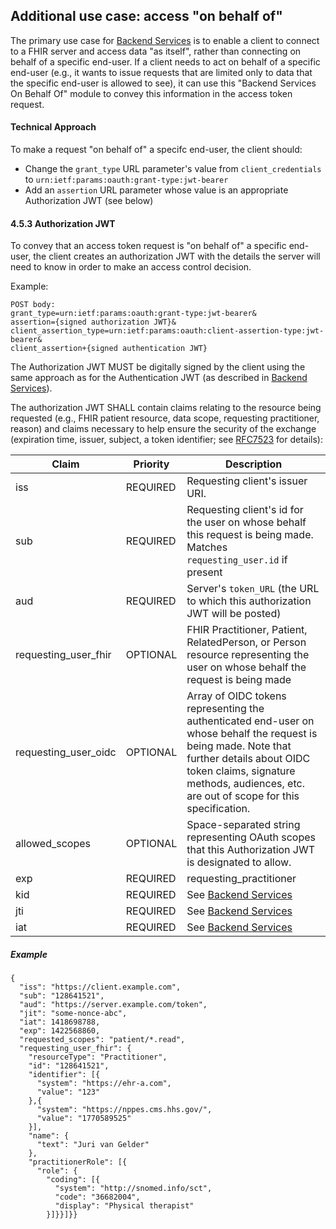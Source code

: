 ## Additional use case: access "on behalf of"

The primary use case for [Backend Services](./authorization.md) is to enable a client to connect to
a FHIR server and access data "as itself", rather than connecting on behalf of a specific end-user.
If a client needs to act on behalf of a specific end-user (e.g., it wants to issue requests that are
limited only to data that the specific end-user is allowed to see), it can use this "Backend Services On
Behalf Of" module to convey this information in the access token request.

#### Technical Approach
To make a request "on behalf of" a specifc end-user, the client should:

* Change the `grant_type` URL parameter's value from `client_credentials` to `urn:ietf:params:oauth:grant-type:jwt-bearer`
* Add an `assertion` URL parameter whose value is an appropriate Authorization JWT (see below)

#### 4.5.3 Authorization JWT

To convey that an access token request is "on behalf of" a specific end-user, the  client creates
an authorization JWT with the details the server will need to know in order to make an access
control decision.


Example:
```
POST body: 
grant_type=urn:ietf:params:oauth:grant-type:jwt-bearer&
assertion={signed authorization JWT}&
client_assertion_type=urn:ietf:params:oauth:client-assertion-type:jwt-bearer&
client_assertion+{signed authentication JWT}
```

The Authorization JWT MUST be digitally signed by the client using the same approach
as for the Authentication JWT (as described in [Backend Services](./authorization.md)).

The authorization JWT SHALL contain claims relating to the resource being requested
(e.g., FHIR patient resource, data scope, requesting practitioner, reason)
and claims necessary to help ensure the security of the exchange (expiration time, issuer,
subject, a token identifier; see [RFC7523](https://tools.ietf.org/html/rfc7523) for details):

|Claim |Priority |Description |
|------|----------|------------|
iss |REQUIRED | Requesting client's issuer URI.
sub |REQUIRED | Requesting client's id for the user on whose behalf this request is being made. Matches `requesting_user.id` if present
aud|REQUIRED| Server's `token_URL` (the URL to which this authorization JWT will be posted)
requesting_user_fhir | OPTIONAL | FHIR Practitioner, Patient, RelatedPerson, or Person resource representing the user on whose behalf the request is being made
requesting_user_oidc | OPTIONAL | Array of OIDC tokens representing the authenticated end-user on whose behalf the request is being made. Note that further details about OIDC token claims, signature methods, audiences, etc. are out of scope for this specification.
allowed_scopes| OPTIONAL | Space-separated string representing OAuth scopes that this Authorization JWT is designated to allow.
exp|REQUIRED| requesting_practitioner | OPTIONAL | FHIR practitioner resource making the request
kid | REQUIRED | See [Backend Services](./authorization.md)
jti|REQUIRED| See [Backend Services](./authorization.md)
iat | REQUIRED | See [Backend Services](./authorization.md)

##### Example

```
{
  "iss": "https://client.example.com",
  "sub": "128641521",
  "aud": "https://server.example.com/token",
  "jit": "some-nonce-abc",
  "iat": 1418698788,
  "exp": 1422568860,
  "requested_scopes": "patient/*.read",
  "requesting_user_fhir": {
    "resourceType": "Practitioner",
    "id": "128641521",
    "identifier": [{
      "system": "https://ehr-a.com",
      "value": "123"
    },{
      "system": "https://nppes.cms.hhs.gov/",
      "value": "1770589525"
    }],
    "name": {
      "text": "Juri van Gelder"
    },
    "practitionerRole": [{
      "role": {
        "coding": [{
          "system": "http://snomed.info/sct",
          "code": "36682004",
          "display": "Physical therapist"
        }]}}]}}
```
